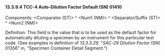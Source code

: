 #### 13.3.9.4 TCC-4 Auto-Dilution Factor Default (SN) 01410

Components: &lt;Comparator (ST)> ^ &lt;Num1 (NM)> ^ &lt;Separator/Suffix (ST)> ^ &lt;Num2 (NM)>

Definition: This field is the value that is to be used as the default factor for automatically diluting a specimen by an instrument for this particular test code. (See examples in definition of _13.3.3.29_, "_SAC-29 Dilution Factor_ (SN) 01356" in, "Specimen Container Detail Segment.")
